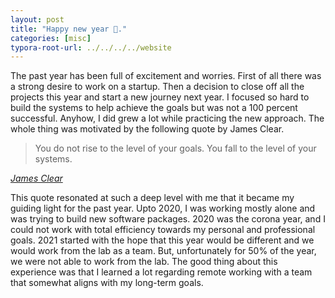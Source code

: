 ```yaml
---
layout: post
title: "Happy new year 🥳."
categories: [misc]
typora-root-url: ../../../../website
---
```


The past year has been full of excitement and worries. First of all there was a strong desire to work on a startup. Then a decision to close off all the projects this year and start a new journey next year. I focused so hard to build the systems to help achieve the goals but was not a 100 percent successful. Anyhow, I did grew a lot while practicing the new approach. The whole thing was motivated by the following quote by James Clear.

>  You do not rise to the level of your goals. You fall to the level of your systems.

<cite>[James Clear](https://twitter.com/jamesclear/status/1047643455722283009?lang=en)</cite>

This quote resonated at such a deep level with me that it became my guiding light for the past year. Upto 2020, I was working mostly alone and was trying to build new software packages. 2020 was the corona year, and I could not work with total efficiency towards my personal and professional goals. 2021 started with the hope that this year would be different and we would work from the lab as a team. But, unfortunately for 50% of the year, we were not able to work from the lab. The good thing about this experience was that I learned a lot regarding remote working with a team that somewhat aligns with my long-term goals. 